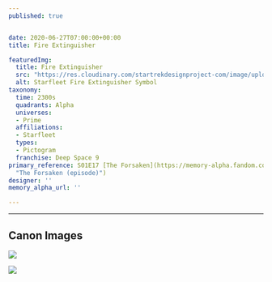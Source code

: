 ```yaml
---
published: true


date: 2020-06-27T07:00:00+00:00
title: Fire Extinguisher

featuredImg:
  title: Fire Extinguisher
  src: "https://res.cloudinary.com/startrekdesignproject-com/image/upload/v1593299384/FireExtinguisher.png"
  alt: Starfleet Fire Extinguisher Symbol
taxonomy:
  time: 2300s
  quadrants: Alpha
  universes:
  - Prime
  affiliations:
  - Starfleet
  types:
  - Pictogram
  franchise: Deep Space 9
primary_reference: S01E17 [The Forsaken](https://memory-alpha.fandom.com/wiki/The_Forsaken_(episode)
  "The Forsaken (episode)")
designer: ''
memory_alpha_url: ''

---
```

___
## Canon Images

![](https://res.cloudinary.com/startrekdesignproject-com/image/upload/v1593299384/Fire_extinguisher_logo_The_forsaken_2.jpg)

![](https://res.cloudinary.com/startrekdesignproject-com/image/upload/v1593299384/Fire_extinguisher_logo_The_forsaken_1.jpg)